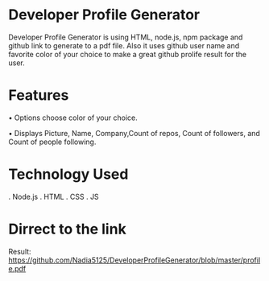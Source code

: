 # Developer Profile Generator

Developer Profile Generator is using HTML, node.js, npm package and github link to  generate to a pdf file. Also it uses github user name and favorite color of your choice to make a great github prolife result for the user.




# Features

•	Options choose color of your choice.

•	Displays Picture, Name, Company,Count of repos, Count of followers, and Count of people following.








# Technology Used
. Node.js
. HTML
. CSS
. JS 









# Dirrect to the link 
Result: https://github.com/Nadia5125/DeveloperProfileGenerator/blob/master/profile.pdf
